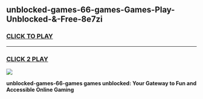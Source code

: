 
## unblocked-games-66-games-Games-Play-Unblocked-&-Free-8e7zi
<h3>
<a href="https://premium76.site?title=unblocked-games-66-games&ref=24A">CLICK TO PLAY</a></h3>
<hr>

<h3>
<a href="https://premium76.site?title=unblocked-games-66-games&ref=24A">CLICK 2 PLAY</a>
  
</h3>

<a href="https://premium76.site?title=unblocked-games-66-games&ref=24A"><img src="https://clearcache.store/games.png"></a>


**unblocked-games-66-games games unblocked: Your Gateway to Fun and Accessible Online Gaming**
